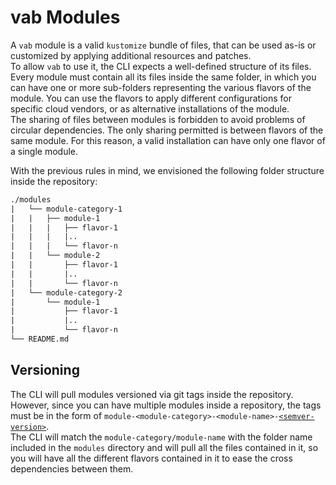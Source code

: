 # vab Modules

A `vab` module is a valid `kustomize` bundle of files, that can be used as-is or customized by applying
additional resources and patches.  
To allow `vab` to use it, the CLI expects a well-defined structure of its files. Every module must contain all
its files inside the same folder, in which you can have one or more sub-folders representing the various flavors
of the module. You can use the flavors to apply different configurations for specific cloud vendors, or as
alternative installations of the module.  
The sharing of files between modules is forbidden to avoid problems of circular dependencies. The only sharing permitted
is between flavors of the same module. For this reason, a valid installation can have only one flavor of a single module.

With the previous rules in mind, we envisioned the following folder structure inside the repository:

```txt
./modules
|   └── module-category-1
|   |   ├── module-1
|   |   |   ├── flavor-1
|   |   |   |..
|   |   |   └── flavor-n
|   |   └── module-2
|   |       ├── flavor-1
|   |       |..
|   |       └── flavor-n
|   └── module-category-2
|       └── module-1
|           ├── flavor-1
|           |..
|           └── flavor-n
└── README.md
```

## Versioning

The CLI will pull modules versioned via git tags inside the repository. However, since you can have multiple modules
inside a repository, the tags must be in the form of
`module-<module-category>-<module-name>-`[`<semver-version>`][semver].  
The CLI will match the `module-category/module-name` with the folder name included in the `modules` directory
and will pull all the files contained in it, so you will have all the different flavors contained in it to
ease the cross dependencies between them.

[semver]: https://semver.org/spec/v2.0.0.html "semantic versioning v2.0.0 site"
